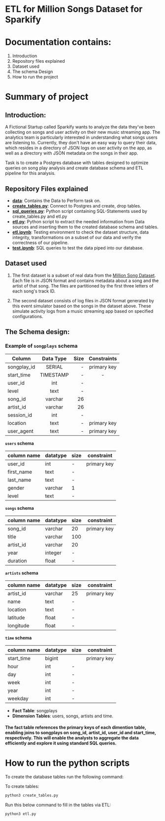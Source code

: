 # ETL for Million Songs Dataset for Sparkify
# Documentation contains:
1. Introduction
2. Repository files explained
3. Dataset used
4. The schema Design
5. How to run the project

# Summary of project
## Introduction:

A Fictional Startup called Sparkify wants to analyze the data they've been collecting on songs and user activity on their new music streaming app. The analytics team is particularly interested in understanding what songs users are listening to. Currently, they don't have an easy way to query their data, which resides in a directory of JSON logs on user activity on the app, as well as a directory with JSON metadata on the songs in their app.

Task is to create a Postgres database with tables designed to optimize queries on song play analysis and create database schema and ETL pipeline for this analysis.

## Repository Files explained


* **[data](data)**: Contains the Data to Perform task on. 
* **[create_tables.py](create_tables.py)**: Connect to Postgres and create, drop tables.
* **[sql_queries.py](sql_queries.py)**: Python script containing SQL-Statements used by create_tables.py and etl.py
* **[etl.py](etl.py)**: Python script to extract the needed information from Data sources and inserting them to the created database schema and tables.
* **[etl.ipynb](etl.ipynb)**: Testing environment to check the dataset structure, data integrity, transformations on a subset of our data and verify the correctness of our pipeline.
* **[test.ipynb](test.ipynb)**: SQL queries to test the data piped into our database.


## Dataset used

1. The first dataset is a subset of real data from the [Million Song Dataset](http://millionsongdataset.com/). Each file is in JSON format and contains metadata about a song and the artist of that song. The files are partitioned by the first three letters of each song's track ID.

2. The second dataset consists of log files in JSON format generated by this event simulator based on the songs in the dataset above. These simulate activity logs from a music streaming app based on specified configurations.


## The Schema design:

### Example of **`songplays` schema**


| Column        | Data Type     | Size  |Constraints|
| ------------- |:-------------:| -----:|:---------:|
| songplay_id   | SERIAL        | -     |primary key|
| start_time    | TIMESTAMP        | -     |      -    |
| user_id   | int        | -     |           |
| level   | text        | -     |           |
| song_id   | varchar        | 26    |           |
| artist_id   | varchar        | 26     |           |
| session_id   | int        | -     |           |
| location   | text        | -     |primary key|
| user_agent   | text        | -     |primary key|


**`users` schema**

| column name | datatype | size | constraint|
|-------------|----------|------|-----------|
| user_id     |int       |-     |primary key|
| first_name  |text      |-     ||
| last_name   |text      |-     ||
| gender      |varchar   |1     ||
| level       |text      |-     ||

**`songs` schema**

| column name | datatype | size | constraint|
|-------------|----------|------|-----------|
| song_id     |varchar   |20    |primary key|
| title       |varchar      |100     ||
| artist_id   |varchar   |20    ||
| year        |integer       |-     ||
| duration    |float     |-     ||

**`artists` schema**

| column name | datatype | size | constraint|
|-------------|----------|------|-----------|
| artist_id   |varchar   |25    |primary key|
| name        |text      |-     ||
| location    |text      |-     ||
| latitude    |float     |-     ||
| longitude   |float     |-     ||

**`time` schema**

| column name | datatype | size | constraint|
|-------------|----------|------|-----------|
| start_time  |bigint    |      |primary key|
| hour        |int       |-     ||
| day         |int       |-     ||
| week        |int       |-     ||
| year        |int       |-     ||
| weekday     |int       |-     ||


* **Fact Table**: songplays
* **Dimension Tables**: users, songs, artists and time.
#### The fact table references the primary keys of each dimention table, enabling joins to songplays on song_id, artist_id, user_id and start_time, respectively. This will enable the analysts to aggregate the data efficiently and explore it using standard SQL queries.

# How to run the python scripts

To create the database tables run the following command:

To create tables:
```bash
python3 create_tables.py
```
Run this below command to fill in the tables via ETL:
```bash
python3 etl.py
```
